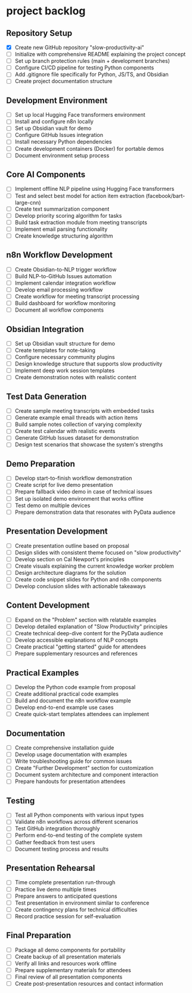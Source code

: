 # project backlog

## Repository Setup

- [x] Create new GitHub repository "slow-productivity-ai"
- [ ] Initialize with comprehensive README explaining the project concept
- [ ] Set up branch protection rules (main + development branches)
- [ ] Configure CI/CD pipeline for testing Python components
- [ ] Add .gitignore file specifically for Python, JS/TS, and Obsidian
- [ ] Create project documentation structure

## Development Environment

- [ ] Set up local Hugging Face transformers environment
- [ ] Install and configure n8n locally
- [ ] Set up Obsidian vault for demo
- [ ] Configure GitHub Issues integration
- [ ] Install necessary Python dependencies
- [ ] Create development containers (Docker) for portable demos
- [ ] Document environment setup process

## Core AI Components

- [ ] Implement offline NLP pipeline using Hugging Face transformers
- [ ] Test and select best model for action item extraction (facebook/bart-large-cnn)
- [ ] Create text summarization component
- [ ] Develop priority scoring algorithm for tasks
- [ ] Build task extraction module from meeting transcripts
- [ ] Implement email parsing functionality
- [ ] Create knowledge structuring algorithm

## n8n Workflow Development

- [ ] Create Obsidian-to-NLP trigger workflow
- [ ] Build NLP-to-GitHub Issues automation
- [ ] Implement calendar integration workflow
- [ ] Develop email processing workflow
- [ ] Create workflow for meeting transcript processing
- [ ] Build dashboard for workflow monitoring
- [ ] Document all workflow components

## Obsidian Integration

- [ ] Set up Obsidian vault structure for demo
- [ ] Create templates for note-taking
- [ ] Configure necessary community plugins
- [ ] Design knowledge structure that supports slow productivity
- [ ] Implement deep work session templates
- [ ] Create demonstration notes with realistic content

## Test Data Generation

- [ ] Create sample meeting transcripts with embedded tasks
- [ ] Generate example email threads with action items
- [ ] Build sample notes collection of varying complexity
- [ ] Create test calendar with realistic events
- [ ] Generate GitHub Issues dataset for demonstration
- [ ] Design test scenarios that showcase the system's strengths

## Demo Preparation

- [ ] Develop start-to-finish workflow demonstration
- [ ] Create script for live demo presentation
- [ ] Prepare fallback video demo in case of technical issues
- [ ] Set up isolated demo environment that works offline
- [ ] Test demo on multiple devices
- [ ] Prepare demonstration data that resonates with PyData audience

## Presentation Development

- [ ] Create presentation outline based on proposal
- [ ] Design slides with consistent theme focused on "slow productivity"
- [ ] Develop section on Cal Newport's principles
- [ ] Create visuals explaining the current knowledge worker problem
- [ ] Design architecture diagrams for the solution
- [ ] Create code snippet slides for Python and n8n components
- [ ] Develop conclusion slides with actionable takeaways

## Content Development

- [ ] Expand on the "Problem" section with relatable examples
- [ ] Develop detailed explanation of "Slow Productivity" principles
- [ ] Create technical deep-dive content for the PyData audience
- [ ] Develop accessible explanations of NLP concepts
- [ ] Create practical "getting started" guide for attendees
- [ ] Prepare supplementary resources and references

## Practical Examples

- [ ] Develop the Python code example from proposal
- [ ] Create additional practical code examples
- [ ] Build and document the n8n workflow example
- [ ] Develop end-to-end example use cases
- [ ] Create quick-start templates attendees can implement

## Documentation

- [ ] Create comprehensive installation guide
- [ ] Develop usage documentation with examples
- [ ] Write troubleshooting guide for common issues
- [ ] Create "Further Development" section for customization
- [ ] Document system architecture and component interaction
- [ ] Prepare handouts for presentation attendees

## Testing

- [ ] Test all Python components with various input types
- [ ] Validate n8n workflows across different scenarios
- [ ] Test GitHub integration thoroughly
- [ ] Perform end-to-end testing of the complete system
- [ ] Gather feedback from test users
- [ ] Document testing process and results

## Presentation Rehearsal

- [ ] Time complete presentation run-through
- [ ] Practice live demo multiple times
- [ ] Prepare answers to anticipated questions
- [ ] Test presentation in environment similar to conference
- [ ] Create contingency plans for technical difficulties
- [ ] Record practice session for self-evaluation

## Final Preparation

- [ ] Package all demo components for portability
- [ ] Create backup of all presentation materials
- [ ] Verify all links and resources work offline
- [ ] Prepare supplementary materials for attendees
- [ ] Final review of all presentation components
- [ ] Create post-presentation resources and contact information
